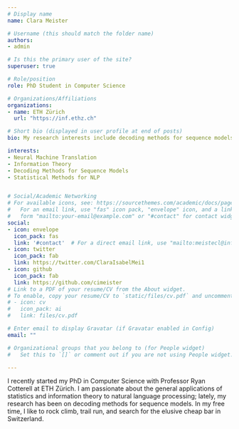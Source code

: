 ```yaml
---
# Display name
name: Clara Meister

# Username (this should match the folder name)
authors:
- admin

# Is this the primary user of the site?
superuser: true

# Role/position
role: PhD Student in Computer Science

# Organizations/Affiliations
organizations:
- name: ETH Zürich
  url: "https://inf.ethz.ch"

# Short bio (displayed in user profile at end of posts)
bio: My research interests include decoding methods for sequence models, machine translation, and general applications of information theory and statistics to NLP

interests:
- Neural Machine Translation
- Information Theory
- Decoding Methods for Sequence Models
- Statistical Methods for NLP


# Social/Academic Networking
# For available icons, see: https://sourcethemes.com/academic/docs/page-builder/#icons
#   For an email link, use "fas" icon pack, "envelope" icon, and a link in the
#   form "mailto:your-email@example.com" or "#contact" for contact widget.
social:
- icon: envelope
  icon_pack: fas
  link: '#contact'  # For a direct email link, use "mailto:meistecl@inf.ethz.ch".
- icon: twitter
  icon_pack: fab
  link: https://twitter.com/ClaraIsabelMei1
- icon: github
  icon_pack: fab
  link: https://github.com/cimeister
# Link to a PDF of your resume/CV from the About widget.
# To enable, copy your resume/CV to `static/files/cv.pdf` and uncomment the lines below.
# - icon: cv
#   icon_pack: ai
#   link: files/cv.pdf

# Enter email to display Gravatar (if Gravatar enabled in Config)
email: ""

# Organizational groups that you belong to (for People widget)
#   Set this to `[]` or comment out if you are not using People widget.

---
```

I recently started my PhD in Computer Science with Professor Ryan Cotterell at ETH Zürich. I am passionate about the general applications of statistics and information theory to natural language processing; lately, my research has been on decoding methods for sequence models. In my free time, I like to rock climb, trail run, and search for the elusive cheap bar in Switzerland.

